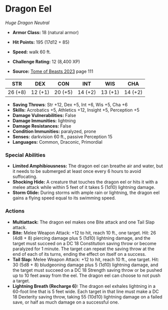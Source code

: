 # Dragon Eel

*Huge* *Dragon* *Neutral*

- **Armor Class:** 18 (natural armor)
- **Hit Points:** 195 (17d12 + 85)
- **Speed:** walk 60 ft.

- **Challenge Rating:** 12 (8,400 XP)
- **Source:** [Tome of Beasts 2023](https://koboldpress.com/kpstore/product/tome-of-beasts-1-2023-edition/) page 111

| STR | DEX | CON | INT | WIS | CHA |
| --- | --- | --- | --- | --- | --- |
| 26 (+8) | 12 (+1) | 20 (+5) | 14 (+2) | 13 (+1) | 14 (+2) |

- **Saving Throws**: Str +12, Dex +5, Int +6, Wis +5, Cha +6
- **Skills:** Acrobatics +5, Athletics +12, Insight +5, Perception +5
- **Damage Vulnerabilities:** False
- **Damage Immunities:** lightning
- **Damage Resistances:** False
- **Condition Immunities:** paralyzed, prone
- **Senses:** darkvision 60 ft., passive Perception 15
- **Languages:** Common, Draconic, Primordial

### Special Abilities

- **Limited Amphibiousness:** The dragon eel can breathe air and water, but it needs to be submerged at least once every 6 hours to avoid suffocating.
- **Shocking Hide:** A creature that touches the dragon eel or hits it with a melee attack while within 5 feet of it takes 5 (1d10) lightning damage.
- **Storm Glide:** During storms with ample rain or lightning, the dragon eel gains a flying speed equal to its swimming speed.

### Actions

- **Multiattack:** The dragon eel makes one Bite attack and one Tail Slap attack.
- **Bite:** Melee Weapon Attack: +12 to hit, reach 10 ft., one target. Hit: 26 (4d8 + 8) piercing damage plus 5 (1d10) lightning damage, and the target must succeed on a DC 18 Constitution saving throw or become paralyzed for 1 minute. The target can repeat the saving throw at the end of each of its turns, ending the effect on itself on a success.
- **Tail Slap:** Melee Weapon Attack: +12 to hit, reach 10 ft., one target. Hit: 30 (5d8 + 8) bludgeoning damage plus 5 (1d10) lightning damage, and the target must succeed on a DC 18 Strength saving throw or be pushed up to 10 feet away from the eel. The dragon eel can choose to not push a target.
- **Lightning Breath (Recharge 6):** The dragon eel exhales lightning in a 60-foot line that is 5 feet wide. Each target in that line must make a DC 18 Dexterity saving throw, taking 55 (10d10) lightning damage on a failed save, or half as much damage on a successful one.
